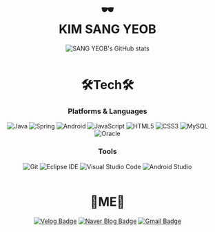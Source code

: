 <div align="center">
  
# 🕶️ <br>KIM SANG YEOB

![SANG YEOB's GitHub stats](https://github-readme-stats.vercel.app/api?username=k980915&show_icons=true&theme=radical)
<br><br>
# 🛠️Tech🛠️

### Platforms & Languages
![Java](https://img.shields.io/badge/Java-007396.svg?&style=for-the-badge&logo=Java&logoColor=white)
![Spring](https://img.shields.io/badge/Spring-6DB33F.svg?&style=for-the-badge&logo=Spring&logoColor=white)
![Android](https://img.shields.io/badge/Android-3DDC84.svg?&style=for-the-badge&logo=Android&logoColor=white)
![JavaScript](https://img.shields.io/badge/JavaScript-F7DF1E.svg?&style=for-the-badge&logo=JavaScript&logoColor=white)
![HTML5](https://img.shields.io/badge/HTML5-E34F26.svg?&style=for-the-badge&logo=HTML5&logoColor=white)
![CSS3](https://img.shields.io/badge/CSS3-1572B6.svg?&style=for-the-badge&logo=CSS3&logoColor=white)
![MySQL](https://img.shields.io/badge/MySQL-4479A1.svg?&style=for-the-badge&logo=MySQL&logoColor=white)
![Oracle](https://img.shields.io/badge/Oracle-F80000.svg?&style=for-the-badge&logo=Oracle&logoColor=white)

### Tools
![Git](https://img.shields.io/badge/Git-F05032.svg?&style=for-the-badge&logo=Git&logoColor=white)
![Eclipse IDE](https://img.shields.io/badge/Eclipse%20IDE-2C2255.svg?&style=for-the-badge&logo=Eclipse%20IDE&logoColor=white)
![Visual Studio Code](https://img.shields.io/badge/Visual%20Studio%20Code-007ACC.svg?&style=for-the-badge&logo=Visual%20Studio%20Code&logoColor=white)
![Android Studio](https://img.shields.io/badge/Android%20Studio-3DDC84.svg?&style=for-the-badge&logo=Android%20Studio&logoColor=white)
<br>
<br>
# 🍎ME🍏

[![Velog Badge](http://img.shields.io/badge/-Velog-20C997?style=flat-square&logo=Velog&logoColor=white&link=https://velog.io/@k980915/posts)](https://velog.io/@k980915/posts)
[![Naver Blog Badge](https://img.shields.io/badge/Naver%20Blog-03C75A?style=flat-square&logo=Naver&logoColor=white&link=https://blog.naver.com/kyahze)](https://blog.naver.com/kyahze)
[![Gmail Badge](https://img.shields.io/badge/Gmail-d14836?style=flat-square&logo=Gmail&logoColor=white&link=mailto:ksy01082946176@gmail.com)](mailto:ksy01082946176@gmail.com)

</div>
